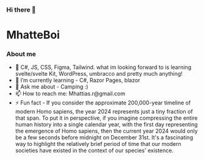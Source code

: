 ### Hi there 👋

<h1>MhatteBoi</h1>
<h3>About me </h3>

<ul> 
<li>🔭  C#, JS, CSS, Figma, Tailwind. what im looking forward to is learning  svelte/svelte Kit, WordPress, umbracco and pretty much anything!</li>

<li>🌱 I’m currently learning - C#, Razor Pages, blazor </li>

<li>💬 Ask me about - Camping :)</li>

<li>📫 How to reach me: Mhattias.r@gmail.com</li>

<li>⚡ Fun fact - If you consider the approximate 200,000-year timeline of modern Homo sapiens, the year 2024 represents just a tiny fraction of that span. To put it in perspective, if you imagine compressing the entire human history into a single calendar year, with the first day representing the emergence of Homo sapiens, then the current year 2024 would only be a few seconds before midnight on December 31st. It's a fascinating way to highlight the relatively brief period of time that our modern societies have existed in the context of our species' existence.</li>
  
</ul>
